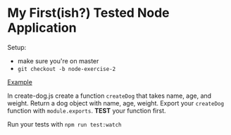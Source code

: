 # My First(ish?) Tested Node Application

Setup:

* make sure you're on master
* `git checkout -b node-exercise-2`

[Example](https://github.com/alchemycodelab/fsjs-be-demos/tree/master/01_review/01_node/exercise-2)

In create-dog.js create a function `createDog` that takes name, age, and weight.
Return a dog object with name, age, weight. Export your `createDog` function
with `module.exports`. **TEST** your function first.

Run your tests with `npm run test:watch`
